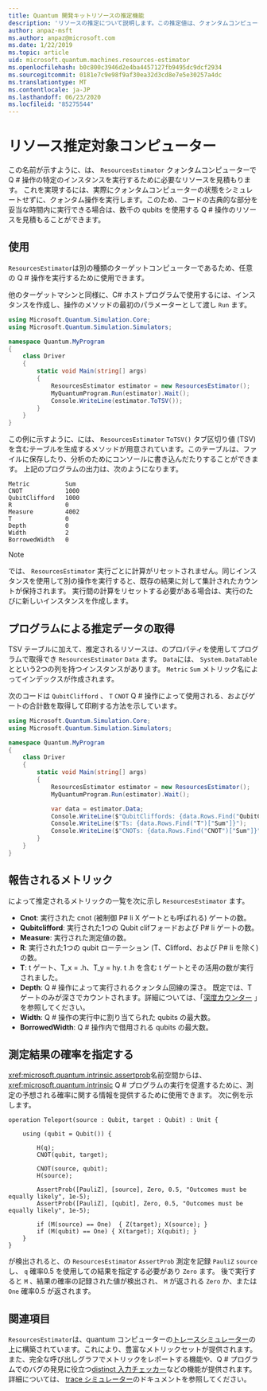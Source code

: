 ```yaml
---
title: Quantum 開発キットリソースの推定機能
description: 'リソースの推定について説明します。この推定値は、クォンタムコンピューターで Q # 操作の特定のインスタンスを実行するために必要なリソースを見積もります。'
author: anpaz-msft
ms.author: anpaz@microsoft.com
ms.date: 1/22/2019
ms.topic: article
uid: microsoft.quantum.machines.resources-estimator
ms.openlocfilehash: b0c800c3946d2e4ba4457127fb9495dc9dcf2934
ms.sourcegitcommit: 0181e7c9e98f9af30ea32d3cd8e7e5e30257a4dc
ms.translationtype: MT
ms.contentlocale: ja-JP
ms.lasthandoff: 06/23/2020
ms.locfileid: "85275544"
---
```

# <a name="the-resources-estimator-target-machine"></a>リソース推定対象コンピューター

この名前が示すように、は、 `ResourcesEstimator` クォンタムコンピューターで Q # 操作の特定のインスタンスを実行するために必要なリソースを見積もります。
これを実現するには、実際にクォンタムコンピューターの状態をシミュレートせずに、クォンタム操作を実行します。このため、コードの古典的な部分を妥当な時間内に実行できる場合は、数千の qubits を使用する Q # 操作のリソースを見積もることができます。

## <a name="usage"></a>使用

`ResourcesEstimator`は別の種類のターゲットコンピューターであるため、任意の Q # 操作を実行するために使用できます。 

他のターゲットマシンと同様に、C# ホストプログラムで使用するには、インスタンスを作成し、操作のメソッドの最初のパラメーターとして渡し `Run` ます。

```csharp
using Microsoft.Quantum.Simulation.Core;
using Microsoft.Quantum.Simulation.Simulators;

namespace Quantum.MyProgram
{
    class Driver
    {
        static void Main(string[] args)
        {
            ResourcesEstimator estimator = new ResourcesEstimator();
            MyQuantumProgram.Run(estimator).Wait();
            Console.WriteLine(estimator.ToTSV());
        }
    }
}
```

この例に示すように、には、 `ResourcesEstimator` `ToTSV()` タブ区切り値 (TSV) を含むテーブルを生成するメソッドが用意されています。このテーブルは、ファイルに保存したり、分析のためにコンソールに書き込んだたりすることができます。 上記のプログラムの出力は、次のようになります。

```Output
Metric          Sum
CNOT            1000
QubitClifford   1000
R               0
Measure         4002
T               0
Depth           0
Width           2
BorrowedWidth   0
```

> [!NOTE]
> では、 `ResourcesEstimator` 実行ごとに計算がリセットされません。同じインスタンスを使用して別の操作を実行すると、既存の結果に対して集計されたカウントが保持されます。
> 実行間の計算をリセットする必要がある場合は、実行のたびに新しいインスタンスを作成します。


## <a name="programmatically-retrieving-the-estimated-data"></a>プログラムによる推定データの取得

TSV テーブルに加えて、推定されるリソースは、のプロパティを使用してプログラムで取得でき `ResourcesEstimator` `Data` ます。 `Data`には、 `System.DataTable` とという2つの列を持つインスタンスがあります。 `Metric` `Sum` メトリック名によってインデックスが作成されます。

次のコードは `QubitClifford` 、 `T` `CNOT` Q # 操作によって使用される、およびゲートの合計数を取得して印刷する方法を示しています。

```csharp
using Microsoft.Quantum.Simulation.Core;
using Microsoft.Quantum.Simulation.Simulators;

namespace Quantum.MyProgram
{
    class Driver
    {
        static void Main(string[] args)
        {
            ResourcesEstimator estimator = new ResourcesEstimator();
            MyQuantumProgram.Run(estimator).Wait();

            var data = estimator.Data;
            Console.WriteLine($"QubitCliffords: {data.Rows.Find("QubitClifford")["Sum"]}");
            Console.WriteLine($"Ts: {data.Rows.Find("T")["Sum"]}");
            Console.WriteLine($"CNOTs: {data.Rows.Find("CNOT")["Sum"]}");
        }
    }
}
```

## <a name="metrics-reported"></a>報告されるメトリック

によって推定されるメトリックの一覧を次に示し `ResourcesEstimator` ます。

* __Cnot__: 実行された cnot (被制御 P# li X ゲートとも呼ばれる) ゲートの数。
* __Qubitclifford__: 実行された1つの Qubit clifフォードおよび P# li ゲートの数。
* __Measure__: 実行された測定値の数。
* __R__: 実行された1つの qubit ローテーション (T、Clifford、および P# li を除く) の数。
* __T__: t ゲート、T_x = .h、T_y = hy. t .h を含む t ゲートとその活用の数が実行されました。
* __Depth__: Q # 操作によって実行されるクォンタム回線の深さ。 既定では、T ゲートのみが深さでカウントされます。詳細については、「[深度カウンター](xref:microsoft.quantum.machines.qc-trace-simulator.depth-counter) 」を参照してください。
* __Width__: Q # 操作の実行中に割り当てられた qubits の最大数。
* __BorrowedWidth__: Q # 操作内で借用される qubits の最大数。


## <a name="providing-the-probability-of-measurement-outcomes"></a>測定結果の確率を指定する

<xref:microsoft.quantum.intrinsic.assertprob>名前空間からは、 <xref:microsoft.quantum.intrinsic> Q # プログラムの実行を促進するために、測定の予想される確率に関する情報を提供するために使用できます。 次に例を示します。

```qsharp
operation Teleport(source : Qubit, target : Qubit) : Unit {

    using (qubit = Qubit()) {

        H(q);
        CNOT(qubit, target);

        CNOT(source, qubit);
        H(source);

        AssertProb([PauliZ], [source], Zero, 0.5, "Outcomes must be equally likely", 1e-5);
        AssertProb([PauliZ], [qubit], Zero, 0.5, "Outcomes must be equally likely", 1e-5);

        if (M(source) == One)  { Z(target); X(source); }
        if (M(qubit) == One) { X(target); X(qubit); }
    }
}
```

が検出されると、の `ResourcesEstimator` `AssertProb` 測定を記録 `PauliZ` `source` し、 `q` 確率0.5 を使用しての結果を指定する必要があり `Zero` ます。 後で実行すると `M` 、結果の確率の記録された値が検出され、 `M` が返される `Zero` か、または `One` 確率0.5 が返されます。


## <a name="see-also"></a>関連項目

`ResourcesEstimator`は、quantum コンピューターの[トレースシミュレーター](xref:microsoft.quantum.machines.qc-trace-simulator.intro)の上に構築されています。これにより、豊富なメトリックセットが提供されます。また、完全な呼び出しグラフでメトリックをレポートする機能や、Q # プログラムでのバグの発見に役立つ[distinct 入力チェッカー](xref:microsoft.quantum.machines.qc-trace-simulator.distinct-inputs)などの機能が提供されます。 詳細については、 [trace シミュレーター](xref:microsoft.quantum.machines.qc-trace-simulator.intro)のドキュメントを参照してください。

